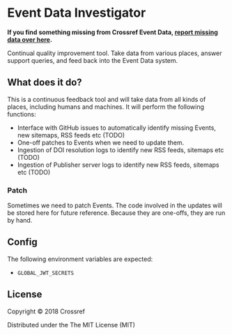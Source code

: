 # Event Data Investigator

**If you find something missing from Crossref Event Data, [report missing data over here](https://github.com/CrossRef/event-data-enquiries/issues).**

Continual quality improvement tool. Take data from various places, answer support queries, and feed back into the Event Data system.

## What does it do?

This is a continuous feedback tool and will take data from all kinds of places, including humans and machines. It will perform the following functions:

 - Interface with GitHub issues to automatically identify missing Events, new sitemaps, RSS feeds etc (TODO)
 - One-off patches to Events when we need to update them.
 - Ingestion of DOI resolution logs to identify new RSS feeds, sitemaps etc (TODO)
 - Ingestion of Publisher server logs to identify new RSS feeds, sitemaps etc (TODO)

### Patch

Sometimes we need to patch Events. The code involved in the updates will be stored here for future reference. Because they are one-offs, they are run by hand.

## Config

The following environment variables are expected:

 - `GLOBAL_JWT_SECRETS`

## License

Copyright © 2018 Crossref

Distributed under the The MIT License (MIT)
